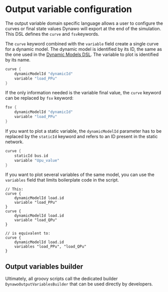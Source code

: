 # Output variable configuration
The output variable domain specific language allows a user to configure the curves or final state values Dynawo will export at the end of the simulation.
This DSL defines the `curve` and `fsv`keywords.

The `curve` keyword combined with the `variable` field create a single curve for a dynamic model. The dynamic model is identified by its ID, the same as the one used in the [Dynamic Models DSL](dynamic-models-configuration). The variable to plot is identified by its name.
```groovy
curve {
    dynamicModelId "dynamicId"
    variable "load_PPu"
}
```

If the only information needed is the variable final value, the `curve` keyword can be replaced by `fsv` keyword:
```groovy
fsv {
    dynamicModelId "dynamicId"
    variable "load_PPu"
}
```

If you want to plot a static variable, the `dynamicModelId` parameter has to be replaced by the `staticId` keyword and refers to an ID present in the static network.
```groovy
curve {
    staticId bus.id
    variable "Upu_value"
}
```

If you want to plot several variables of the same model, you can use the `variables` field that limits boilerplate code in the script.
```
// This:
curve {
    dynamicModelId load.id
    variable "load_PPu"
}
curve {
    dynamicModelId load.id
    variable "load_QPu"
}

// is equivalent to:
curve {
    dynamicModelId load.id
    variables "load_PPu", "load_QPu"
}
```

## Output variables builder
Ultimately, all groovy scripts call the dedicated builder `DynawoOutputVariablesBuilder` that can be used directly by developers.